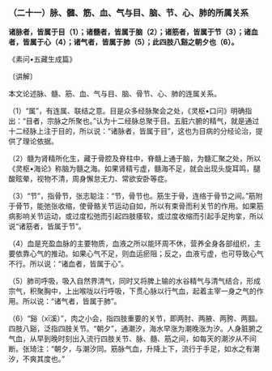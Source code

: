 ### （二十一）脉、髓、筋、血、气与目、脑、节、心、肺的所属关系

**诸脉者，皆属于目（1）；诸髓者，皆属于脑（2）；诸筋者，皆属于节（3）；诸血者，皆属于心（4）；诸气者，皆属于肺（5）；此四肢八谿之朝夕也（6）。**

《素问•五藏生成篇》

〔讲解〕

本文论述脉、髓、筋、血、气与目、脑、骨节、心、肺的连属关系。

（1）“属”，有连属、联结之意。目是众多经脉聚会之处，《灵枢•口问》明确指出：“目者，宗脉之所聚也。”认为十二经脉总聚于目。五脏六腑的精气，就是通过十二经脉上注于目的，所以说：“诸脉者，皆属于目”，这也为目病的分经论治，提供了理论依据。

（2）髓为肾精所化生，藏于骨腔及脊柱中，脊髓上通于脑，为髓汇聚之处，所以《灵枢•海论》称脑为髓之海。如果肾精亏虚，髓海不足，就会出现头旋耳鸣，腿酸眩晕，视物不清，周身懈怠无力、常欲安卧等症。

（3）“节”，指骨节，张志聪注：“节，骨节也。筋生于骨，连络于骨节之间。”筋附于骨节，能弛张收缩，使骨骼关节运动自如，所以有束骨而利关节的作用。如果筋病影响关节运动，或过度松弛而引起四肢痿软，或过度收缩而引起手足拘挛，所以说“诸筋者，皆属于节”。

（4）血是充盈血脉的主要物质，血液之所以能环周不休，营养全身各部组织，主要依靠心气的推动。如果心气不足，则血运瘀阻；反之，血液亏虚，也可导致心气不行。所以说：“诸血者，皆属于心”。

（5）肺司呼吸，吸入自然界清气，同时又将脾上输的水谷精气与清气结合，形成宗气，积聚胸中，上出喉咙以行呼吸，下贯心脉以行气血，起着主宰一身之气的作用。所以说：“诸气者，皆属于肺”。

（6）“谿（xī溪）”，肉之小会，指四肢重要的关节，即两肘、两腋、两胯、两腘。四肢八谿，泛指四肢关节。“朝夕”，通潮汐，海水早涨为潮晚涨为汐。人身脏腑之气血，从早到晚时刻出入流行四肢关节、脉、髓、筋之间，如每天的潮汐从不间断。张琦注：“朝夕，与潮汐同。筋脉气血，升降上下，流行于手足，如水之有潮汐，不爽其度也。”
